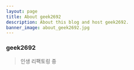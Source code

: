 ```yaml
---
layout: page
title: About geek2692
description: About this blog and host geek2692.
banner_image: about_geek2692.jpg
---
```

### geek2692

> 인생 리팩토링 중
